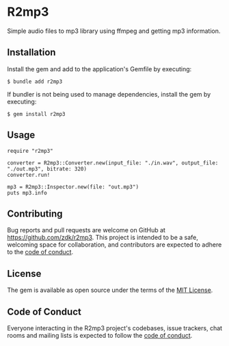 # R2mp3

Simple audio files to mp3 library using ffmpeg and getting mp3 information.

## Installation

Install the gem and add to the application's Gemfile by executing:

    $ bundle add r2mp3

If bundler is not being used to manage dependencies, install the gem by executing:

    $ gem install r2mp3

## Usage

```
require "r2mp3"

converter = R2mp3::Converter.new(input_file: "./in.wav", output_file: "./out.mp3", bitrate: 320)
converter.run!

mp3 = R2mp3::Inspector.new(file: "out.mp3")
puts mp3.info

```

## Contributing

Bug reports and pull requests are welcome on GitHub at https://github.com/zdk/r2mp3. This project is intended to be a safe, welcoming space for collaboration, and contributors are expected to adhere to the [code of conduct](https://github.com/[USERNAME]/r2mp3/blob/main/CODE_OF_CONDUCT.md).

## License

The gem is available as open source under the terms of the [MIT License](https://opensource.org/licenses/MIT).

## Code of Conduct

Everyone interacting in the R2mp3 project's codebases, issue trackers, chat rooms and mailing lists is expected to follow the [code of conduct](https://github.com/zdk/r2mp3/blob/main/CODE_OF_CONDUCT.md).
